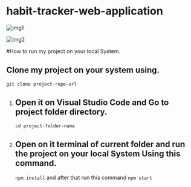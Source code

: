 # habit-tracker-web-application
![img1](https://user-images.githubusercontent.com/91711234/196355147-f8e70f84-0b90-49d8-98f0-528760c887f0.png)





![img2](https://user-images.githubusercontent.com/91711234/196355319-10086bce-c9f4-4620-a6ca-1a4206334fca.png)

#How to run my project on your local System.

 ## Clone my project on your system using.
   `git clone project-repo-url`

1. ## Open it on Visual Studio Code and Go to project folder directory.
   `cd project-folder-name`

1. ## Open on it terminal of current folder and run the project on your local System Using this command.
   `npm install` and after that run this command `npm start`


